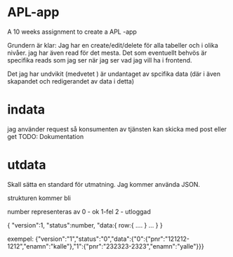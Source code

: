 # APL-app
A 10 weeks assignment to create a APL -app


Grundern är klar: 
Jag har en 
create/edit/delete för alla tabeller och i olika nivåer. 
jag har även read för det mesta. 
Det som eventuellt behvös är specifika reads som jag ser när jag ser vad jag vill ha i frontend. 

Det jag har undvikit (medvetet ) är undantaget av spcifika data (där i även skapandet och redigerandet av data i detta)

# indata
jag använder request så konsumenten av tjänsten kan skicka med post eller get
TODO: Dokumentation

# utdata
Skall sätta en standard för utmatning. Jag kommer använda JSON.

strukturen kommer bli 

number representeras av 0 - ok 1-fel 2 - utloggad

{
    "version":1,
    "status":number,
    "data:{
        row:{
            ....
        }
        ...
    }
}

exempel:
{"version":"1","status":"0","data":{"0":{"pnr":"121212-1212","enamn":"kalle"},"1":{"pnr":"232323-2323","enamn":"yalle"}}}
